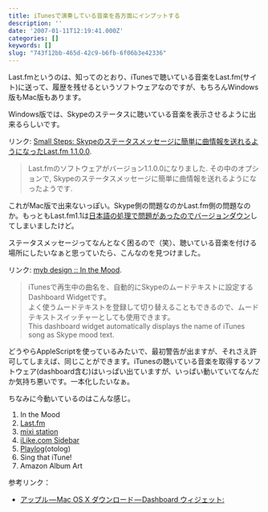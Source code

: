 ```yaml
---
title: iTunesで演奏している音楽を各方面にインプットする
description: ''
date: '2007-01-11T12:19:41.000Z'
categories: []
keywords: []
slug: "743f12bb-465d-42c9-b6fb-6f06b3e42336"
---
```

Last.fmというのは、知ってのとおり、iTunesで聴いている音楽をLast.fm(サイト)に送って、履歴を残せるというソフトウェアなのですが、もちろんWindows版もMac版もあります。

Windows版では、Skypeのステータスに聴いている音楽を表示させるように出来るらしいです。

リンク: [Small Steps: Skypeのステータスメッセージに簡単に曲情報を送れるようになったLast.fm 1.1.0.0](http://smallsteps06.blogspot.com/2006/12/skypelastfm-1100.html "Small Steps: Skypeのステータスメッセージに簡単に曲情報を送れるようになったLast.fm 1.1.0.0").

> Last.fmのソフトウェアがバージョン1.1.0.0になりました. その中のオプションで, Skypeのステータスメッセージに簡単に曲情報を送れるようになったようです.

これがMac版で出来ないっぽい。Skype側の問題なのかLast.fm側の問題なのか。もっともLast.fm1.1は[日本語の処理で問題があったのでバージョンダウン](http://blog.qli.jp/2007/01/lastfm_software_a314.html)してしまいましたけど。

ステータスメッセージってなんとなく困るので（笑）、聴いている音楽を付ける場所にしたいなぁと思っていたら、こんなのを見つけました。

リンク: [myb design :: In the Mood](http://www.mybdesign.com/itm/index.html "myb design :: In the Mood").

> iTunesで再生中の曲名を、自動的にSkypeのムードテキストに設定するDashboard Widgetです。  
> よく使うムードテキストを登録して切り替えることもできるので、ムードテキストスイッチャーとしても使用できます。  
> This dashboard widget automatically displays the name of iTunes song as Skype mood text.

どうやらAppleScriptを使っているみたいで、最初警告が出ますが、それさえ許可してしまえば、同じことができます。iTunesの聴いている音楽を取得するソフトウェア(dashboard含む)はいっぱい出ていますが、いっぱい動いていてなんだか気持ち悪いです。一本化したいなぁ。

ちなみに今動いているのはこんな感じ。

1.  In the Mood
2.  [Last.fm](http://Last.fm/)
3.  [mixi station](http://mixi.jp/)
4.  [iLike.com Sidebar](http://ilike.com/)
5.  [Playlog](http://playlog.jp/)(otolog)
6.  Sing that iTune!
7.  Amazon Album Art

参考リンク：

*   [アップル — Mac OS X ダウンロード — Dashboard ウィジェット:](http://www.apple.com/jp/downloads/dashboard/)